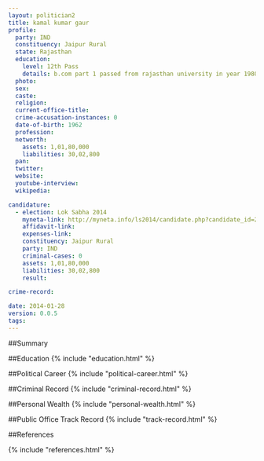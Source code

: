 ```yaml
---
layout: politician2
title: kamal kumar gaur
profile: 
  party: IND
  constituency: Jaipur Rural
  state: Rajasthan
  education: 
    level: 12th Pass
    details: b.com part 1 passed from rajasthan university in year 1980 81
  photo: 
  sex: 
  caste: 
  religion: 
  current-office-title: 
  crime-accusation-instances: 0
  date-of-birth: 1962
  profession: 
  networth: 
    assets: 1,01,80,000
    liabilities: 30,02,800
  pan: 
  twitter: 
  website: 
  youtube-interview: 
  wikipedia: 

candidature: 
  - election: Lok Sabha 2014
    myneta-link: http://myneta.info/ls2014/candidate.php?candidate_id=2359
    affidavit-link: 
    expenses-link: 
    constituency: Jaipur Rural 
    party: IND
    criminal-cases: 0
    assets: 1,01,80,000
    liabilities: 30,02,800
    result:  

crime-record: 

date: 2014-01-28
version: 0.0.5
tags: 
---
```

##Summary


##Education
{% include "education.html" %}


##Political Career
{% include "political-career.html" %}


##Criminal Record
{% include "criminal-record.html" %}


##Personal Wealth
{% include "personal-wealth.html" %}


##Public Office Track Record
{% include "track-record.html" %}


##References


{% include "references.html" %}